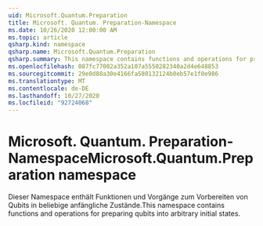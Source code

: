 ```yaml
---
uid: Microsoft.Quantum.Preparation
title: Microsoft. Quantum. Preparation-Namespace
ms.date: 10/26/2020 12:00:00 AM
ms.topic: article
qsharp.kind: namespace
qsharp.name: Microsoft.Quantum.Preparation
qsharp.summary: This namespace contains functions and operations for preparing qubits into arbitrary initial states.
ms.openlocfilehash: 087fc77002a352a107a5550282340a2d4e648853
ms.sourcegitcommit: 29e0d88a30e4166fa580132124b0eb57e1f0e986
ms.translationtype: MT
ms.contentlocale: de-DE
ms.lasthandoff: 10/27/2020
ms.locfileid: "92724068"
---
```

# <a name="microsoftquantumpreparation-namespace"></a><span data-ttu-id="7cf1e-102">Microsoft. Quantum. Preparation-Namespace</span><span class="sxs-lookup"><span data-stu-id="7cf1e-102">Microsoft.Quantum.Preparation namespace</span></span>

<span data-ttu-id="7cf1e-103">Dieser Namespace enthält Funktionen und Vorgänge zum Vorbereiten von Qubits in beliebige anfängliche Zustände.</span><span class="sxs-lookup"><span data-stu-id="7cf1e-103">This namespace contains functions and operations for preparing qubits into arbitrary initial states.</span></span>

